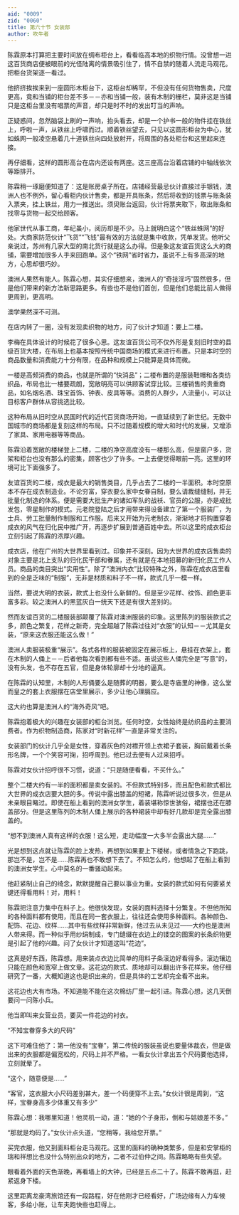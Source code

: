 ```yaml
---
aid: "0009"
zid: "0060"
title: 第六十节 女装部
author: 吹牛者
---
```


陈霖原本打算把主要时间放在绸布柜台上，看看临高本地的织物行情。没曾想一进这百货商店便被眼前的光怪陆离的情景吸引住了，情不自禁的随着人流走马观花。把柜台货架逐一看过。

他挤挤挨挨来到一座圆形木柜台下，这柜台却稀罕，不但没有任何货物售卖，尺度更高，竟和当铺的柜台差不多－－亦和当铺一般，装有木制的栅栏，莫非这是当铺只是这柜台里没有唱票的声音，却只是时不时的发出叮当的声响。

正疑惑间，忽然脑袋上刷的一声响，抬头看去，却是一个护书一般的物件挂在铁丝上，呼啦一声，从铁丝上呼啸而过。顺着铁丝望去，只见以这圆形柜台为中心，犹如蛛网一般凌空悬着几十道铁丝向四处放射开，将周围的各处柜台和这里起来连接。

再仔细看，这样的圆形高台在店内还设有两座。这三座高台沿着店铺的中轴线依次等距排开。

陈霖稍一琢磨便知道了：这是账房桌子所在。店铺经营最忌伙计直接过手银钱，澳洲人也不例外，留心看柜内伙计售卖，都是开具账条，然后将收到的钱票与账条装入票夹，挂上铁丝，用力一推送出。须臾账台返回，伙计将票夹取下，取出账条和找零与货物一起交给顾客。

他家世代从事工商，年纪虽小，阅历却是不少。马上就明白这个“铁丝蛛网”的好处。大商家防范伙计“飞货”“飞钱”最有效的方法就是集中收款，凭单发货。他听父亲说过，苏州有几家大型的南北货行就是这么办得。但是象这友谊百货这么大的商铺，需要增加很多人手来回跑单。这个“铁网”省时省力，虽说不上有多高深的地方，心思却很巧妙。

澳洲人果然有能人。陈霖心想，其实仔细想来，澳洲人的“奇技淫巧”固然很多，但是他们带来的新方法新思路更多。有些也不是他们首创，但是他们总能比前人做得更周到，更高明。

澳学果然深不可测。

在店内转了一圈，没有发现卖织物的地方，问了伙计才知道：要上二楼。

李梅在具体设计的时候花了很多心思。这友谊百货公司不仅外形是复刻旧时空的县级百货大楼，在布局上也基本按照传统中国商场的模式来进行布置。只是本时空的商品数量和消费能力十分有限，在品种和规模上只能算是具体而微。

一楼是高频消费的商品，也就是所谓的“快消品”；二楼布置的是服装鞋帽和各类纺织品，布局也比一楼要疏朗，宽敞明亮可以供顾客试穿比较。三楼销售的贵重商品，如名烟名酒、珠宝首饰、钟表、皮具等等。消费的人群少，人流量小，可以让目标客户群体从容挑选比较。

这种布局从旧时空从民国时代的近代百货商场开始，一直延续到了新世纪。无数中国城市的商场都是复刻这样的布局。只不过随着规模的增大和时代的发展，又增添了家具、家用电器等等商品。

陈霖沿着宽敞的楼梯登上二楼，二楼的净空高度没有一楼那么高，但是窗户多，货架和柜台也没有那么的密集，顾客也少了许多。一上去便觉得眼前一亮。这里的环境可比下面强多了。

友谊百货的二楼，成衣是最大的销售类目，几乎占去了二楼的一半面积。本时空原本不存在成衣制造业。不论穷富，穿衣要么家中女眷自制，要么请裁缝缝制，并无批量化制造的体系。便是需要大批生产的诸如军队的战袄、官员的公服，亦是成批发包，零星制作的模式。元老院登陆之后才用带来得设备建立了第一个服装厂，为士兵、劳工批量制作制服和工作服。后来又开始为元老制衣，渐渐地才将购置穿着成衣的风气在归化民中推广开，再逐步扩展到普通百姓中去。所以这里的成衣柜台立刻引起了陈霖的浓厚兴趣。

成衣店，他在广州的大世界里看到过。印象并不深刻。因为大世界的成衣店售卖的对象主要是北上支队的归化民干部和眷属，还有就是在本地招募的新归化民工作人员。商品的类目突出“实用性”。除了“澳洲内衣”比较特殊之外，陈霖在成衣店里看到的全是乏味的“制服”，无非是材质和料子不一样，款式几乎一模一样。

当然，要说大明的衣装，款式上也没什么新鲜的。但是至少花样、纹饰、颜色更丰富多彩。较之澳洲人的黑蓝灰白一统天下还是有很大差别的。

然而友谊百货的二楼服装部颠覆了陈霖对澳洲服装的印象。这里陈列的服装款式之多，颜色之繁复，花样之新奇，完全超越了陈霖过往对“衣服”的认知－－尤其是女装，“原来这衣服还能这么做！”

澳洲人卖服装极重“展示”。各式各样的服装被固定在展示板上，悬挂在衣架上，套在木制的人俑上－－后者他每次看到都有些不适。虽说这些人俑完全是“写意”的，没有头发，也不存在五官，但是身体轮廓却十分地的逼真。

在陈霖的认知里，木制的人形俑要么是随葬的明器，要么是寺庙里的神像，这么堂而皇之的套上衣服摆在店堂里展示，多少让他心理膈应。

这大约也算是澳洲人的“海外奇风”吧。

陈霖抱着极大的兴趣在女装部的柜台浏览。任何时空，女性始终是纺织品的主要消费者。作为织物制造商，陈家对“时新花样”一直是非常关注的。

女装部门的伙计几乎全是女性，穿着灰色的对襟开领上衣裙子套装，胸前戴着长条形名牌，一个个笑容可掬，招呼周到。他已过去便有人过来招呼。

陈霖对女伙计招呼很不习惯，说道：“只是随便看看，不买什么。”

整个二楼大约有一半的面积都是卖女装的。不但款式特别多，而且配色和款式都比大世界的成衣店要大胆的多。传说中露出膝盖的短裙，陈霖听说过很多次，但是从未亲眼目睹过。即使在船上看到的澳洲女学生，着装堪称惊世骇俗，裙摆也还在膝盖部分。但是这里陈列的木制人俑上展示的各种裙装中却有好几款却是完全露出膝盖的。

“想不到澳洲人真有这样的衣服！这么短，走动幅度一大多半会露出大腿……”

光是想到这点就让陈霖的脸上发热，再想到如果要上下楼梯，或者情急之下跑跳，那岂不是，岂不是……陈霖再也不敢想下去了。不知怎么的，他想起了在船上看到的澳洲女学生。心中莫名的一番骚动起来。

他赶紧制止自己的绮念，默默提醒自己要以事业为重。女装的款式如何有何要紧关键还得看用料！对，用料！

陈霖把注意力集中在料子上。他很快发现，女装的面料选择十分繁复。不但他所知的各种面料都有使用，而且在同一套衣服上，往往还会使用多种面料。各种颜色、配饰、花边、纹样……其中有些纹样非常新鲜，他过去从未见过――大约也是澳洲人带来得。而一种似乎用纱绢制成，专门缝缀在衣边上的镂空的图案的长条织物更是引起了他的兴趣。问了女伙计才知道这叫“花边”。

这真是好东西，陈霖想。用来装点衣边比简单的用料子条滚边好看得多。滚边镶边只能在颜色和宽窄上做文章。这花边的款式、质地却可以翻出许多花样来。他仔细研究了一番，大概知道这也是织出来的，但是具体的工艺却完全看不出来。

这花边也大有市场。不知道能不能在这次棉纺厂里一起引进。陈霖心想，这几天倒要问一问陈小兵。

他当即叫来女营业员，要买一件花边的衬衣。

“不知宝眷穿多大的尺码”

这下可难住他了：第一他没有“宝眷”，第二传统的服装虽说也要量体裁衣，但是做出来的衣服都是偏宽松的，尺码上并不严格。一看女伙计拿出五个尺码要他选择，立刻就晕了。

“这个，随意便是……”

“客官，这衣服大小尺码差别甚大，差一个码便穿不上去。”女伙计很是周到，“这样，宝眷身高多少体重又有多少”

陈霖心想：我哪里知道！他灵机一动，道：“她的个子身形，倒和与姑娘差不多。”



“那就是均码了。”女伙计点头道，“您稍等，我给您开票。”

买完衣服，他又到面料柜台走马观花。这里的面料的确种类繁多，但是和安掌柜的瑞和祥想比也没什么特别出众的地方，二者不过伯仲之间。陈霖略略有些失望。

眼看着外面的天色渐晚，再看墙上的大钟，已经是五点二十了。陈霖不敢再逛，赶紧返身下楼。

这里距离龙豪湾旅馆还有一段路程，好在他刚才已经看好，广场边缘有人力车候客，多给小账，让车夫跑快些也赶得上。

